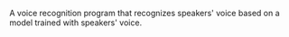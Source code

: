 
A voice recognition program that recognizes speakers' voice based on a model trained with speakers' voice.
